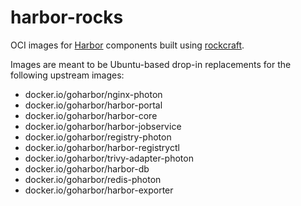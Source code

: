 # harbor-rocks

OCI images for [Harbor](https://github.com/giharbor/harbor) components built using [rockcraft](https://github.com/canonical/rockcraft).

Images are meant to be Ubuntu-based drop-in replacements for the following
upstream images:

* docker.io/goharbor/nginx-photon
* docker.io/goharbor/harbor-portal
* docker.io/goharbor/harbor-core
* docker.io/goharbor/harbor-jobservice
* docker.io/goharbor/registry-photon
* docker.io/goharbor/harbor-registryctl
* docker.io/goharbor/trivy-adapter-photon
* docker.io/goharbor/harbor-db
* docker.io/goharbor/redis-photon
* docker.io/goharbor/harbor-exporter
